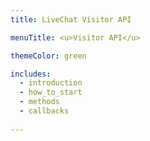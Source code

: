 ```yaml
---
title: LiveChat Visitor API

menuTitle: <u>Visitor API</u>

themeColor: green

includes:
  - introduction
  - how_to_start
  - methods
  - callbacks
  
---
```

